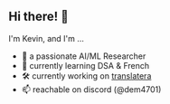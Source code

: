 ## Hi there! 👋

I'm Kevin, and I'm ...

- 🤖 a passionate AI/ML Researcher
- 🌱 currently learning DSA & French
- 🛠️ currently working on [translatera](https://github.com/aiejvn/translatera)
- 📫 reachable on discord (@dem4701)

<!--
**aiejvn/aiejvn** is a ✨ _special_ ✨ repository because its `README.md` (this file) appears on your GitHub profile.

Here are some ideas to get you started:

- 🔭 I’m currently working on ...
- 🌱 I’m currently learning ...
- 👯 I’m looking to collaborate on ...
- 🤔 I’m looking for help with ...
- 💬 Ask me about ...
- 📫 How to reach me: ...
- 😄 Pronouns: ...
- ⚡ Fun fact: ...
-->
